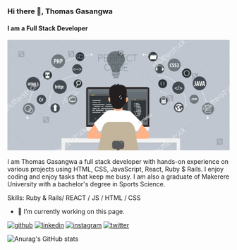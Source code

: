 ### Hi there 👋, Thomas Gasangwa
#### I am a Full Stack Developer
![I am a Full Stack Developer](https://github.com/gasangw/gasangw/blob/main/pp.jpg)

I am Thomas Gasangwa a full stack developer with hands-on experience on various projects using HTML, CSS, JavaScript, React, Ruby $ Rails. I enjoy coding and enjoy tasks that keep me busy. I am also a graduate of Makerere University with a bachelor's degree in Sports Science.

Skills: Ruby & Rails/ REACT / JS / HTML / CSS

- 🔭 I’m currently working on this page. 


[<img src='https://cdn.jsdelivr.net/npm/simple-icons@3.0.1/icons/github.svg' alt='github' height='40'>](https://github.com/gasangw)  [<img src='https://cdn.jsdelivr.net/npm/simple-icons@3.0.1/icons/linkedin.svg' alt='linkedin' height='40'>](https://www.linkedin.com/in/gasangwa-thomas/)  [<img src='https://cdn.jsdelivr.net/npm/simple-icons@3.0.1/icons/instagram.svg' alt='instagram' height='40'>](https://www.instagram.com/g.thom/)  [<img src='https://cdn.jsdelivr.net/npm/simple-icons@3.0.1/icons/twitter.svg' alt='twitter' height='40'>](https://twitter.com/@ThomasGasangwa)  



![Anurag's GitHub stats](https://github-readme-stats.vercel.app/api?username=gasangw&theme=dark&show_icons=true)
